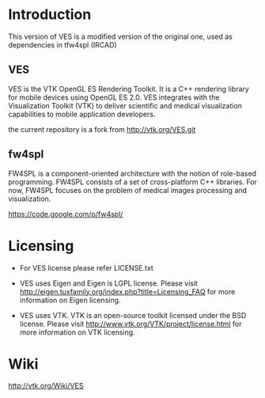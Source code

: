 
# Introduction

This version of VES is a modified version of the original one, used as dependencies in tfw4spl (IRCAD)

## VES
VES is the VTK OpenGL ES Rendering Toolkit. It is a C++ rendering library for
mobile devices using OpenGL ES 2.0. VES integrates with the Visualization
Toolkit (VTK) to deliver scientific and medical visualization capabilities
to mobile application developers.

the current repository is a fork from http://vtk.org/VES.git

## fw4spl 
FW4SPL is a component-oriented architecture with the notion of role-based programming. FW4SPL consists of a set of cross-platform C++ libraries. For now, FW4SPL focuses on the problem of medical images processing and visualization.

https://code.google.com/p/fw4spl/

# Licensing

- For VES license please refer LICENSE.txt

- VES uses Eigen and Eigen is LGPL license. Please visit
  http://eigen.tuxfamily.org/index.php?title=Licensing_FAQ for more
  information on Eigen licensing.

- VES uses VTK. VTK is an open-source toolkit licensed under the BSD license.
  Please visit http://www.vtk.org/VTK/project/license.html for more information
  on VTK licensing.

# Wiki

http://vtk.org/Wiki/VES
